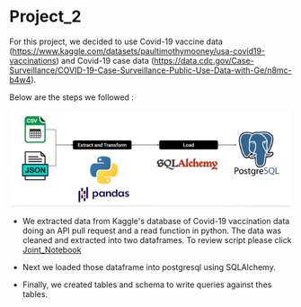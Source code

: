 # Project_2

For this project, we decided to use Covid-19 vaccine data (https://www.kaggle.com/datasets/paultimothymooney/usa-covid19-vaccinations) and Covid-19 case data (https://data.cdc.gov/Case-Surveillance/COVID-19-Case-Surveillance-Public-Use-Data-with-Ge/n8mc-b4w4).

Below are the steps we followed :

![Process](Resources/Picture1.png)

* We extracted data from Kaggle's database of Covid-19 vaccination data doing an API pull request and a read function in python. The data was cleaned and extracted into  two dataframes. To review script please click [Joint_Notebook](Joint_Notebook.ipynb)

* Next we loaded those dataframe into postgresql using SQLAlchemy.

* Finally, we created tables and schema to write queries against thes tables.


